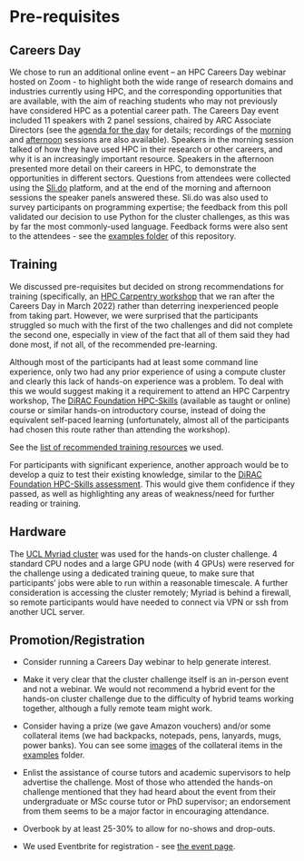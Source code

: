 # Pre-requisites


## Careers Day


We chose to run an additional online event – an HPC Careers Day webinar hosted on Zoom - to highlight both the wide range of research domains and industries currently using HPC, and the corresponding opportunities that are available, with the aim of reaching students who may not previously have considered HPC as a potential career path. The Careers Day event included 11 speakers with 2 panel sessions, chaired by ARC Associate Directors (see the [agenda for the day](https://github.com/DiRAC-HPC/Cluster-Challenge/blob/main/examples/Agenda%20for%20Careers%20Day.pdf) for details; recordings of the [morning](https://mediacentral.ucl.ac.uk/Play/83787) and [afternoon](https://mediacentral.ucl.ac.uk/Play/83804) sessions are also available). Speakers in the morning session talked of how they have used HPC in their research or other careers, and why it is an increasingly important resource. Speakers in the afternoon presented more detail on their careers in HPC, to demonstrate the opportunities in different sectors. Questions from attendees were collected using the [Sli.do](https://sli.do) platform, and at the end of the morning and afternoon sessions the speaker panels answered these. Sli.do was also used to survey participants on programming expertise; the feedback from this poll validated our decision to use Python for the cluster challenges, as this was by far the most commonly-used language. Feedback forms were also sent to the attendees - see the [examples folder](https://github.com/DiRAC-HPC/Cluster-Challenge/tree/main/examples) of this repository.


## Training

We discussed pre-requisites but decided on strong recommendations for training (specifically, an [HPC Carpentry workshop](http://github-pages.ucl.ac.uk/2022-03-07-ucl-online-hpcc/) that we ran after the Careers Day in March 2022) rather than deterring inexperienced people from taking part. However, we were surprised that the participants struggled so much with the first of the two challenges and did not complete the second one, especially in view of the fact that all of them said they had done most, if not all, of the recommended pre-learning. 

Although most of the participants had at least some command line experience, only two had any prior experience of using a compute cluster and clearly this lack of hands-on experience was a problem. To deal with this we would suggest making it a requirement to attend an HPC Carpentry workshop, The [DiRAC Foundation HPC-Skills](https://dirac.ac.uk/courses/hpc-skills-training/) (available as taught or online) course or similar hands-on introductory course, instead of doing the equivalent self-paced learning (unfortunately, almost all of the participants had chosen this route rather than attending the workshop). 

See the [list of recommended training resources](https://www.ucl.ac.uk/advanced-research-computing/cluster-challenge-training-resources) we used.

For participants with significant experience, another approach would be to develop a quiz to test their existing knowledge, similar to the [DiRAC Foundation HPC-Skills assessment](https://dirac.ac.uk/courses/hpc-skills-assessment/). This would give them confidence if they passed, as well as highlighting any areas of weakness/need for further reading or training.


## Hardware

The [UCL Myriad cluster](https://www.rc.ucl.ac.uk/docs/Clusters/Myriad/) was used for the hands-on cluster challenge.  4 standard CPU nodes and a large GPU node (with 4 GPUs) were reserved for the challenge using a dedicated training queue, to make sure that  participants’ jobs were able to run within a reasonable timescale. A further consideration is accessing the cluster remotely; Myriad is behind a firewall, so remote participants would have needed to connect via VPN or ssh from another UCL server.


## Promotion/Registration

- Consider running a Careers Day webinar to help generate interest.

- Make it very clear that the cluster challenge itself is an in-person event and not a webinar. We would not recommend a hybrid event for the hands-on cluster challenge due to the difficulty of hybrid teams working together, although a fully remote team might work.

- Consider having a prize (we gave Amazon vouchers) and/or some collateral items (we had backpacks, notepads, pens, lanyards, mugs, power banks). You can see some [images](https://github.com/DiRAC-HPC/Cluster-Challenge/tree/main/examples/images) of the collateral items in the [examples](https://github.com/DiRAC-HPC/Cluster-Challenge/tree/main/examples) folder.

- Enlist the assistance of course tutors and academic supervisors to help advertise the challenge. Most of those who attended the hands-on challenge mentioned that they had heard about the event from their undergraduate or MSc course tutor or PhD supervisor; an endorsement from them seems to be a major factor in encouraging attendance.

- Overbook by at least 25-30% to allow for no-shows and drop-outs.
- We used Eventbrite for registration - see [the event page](https://www.eventbrite.co.uk/e/kickstart-your-hpc-journey-student-cluster-challenge-registration-240429670617).


